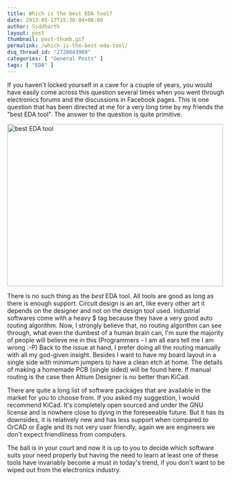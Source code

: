 ```yaml
---
title: Which is the best EDA tool?
date: 2013-05-17T15:38:04+00:00
author: Siddharth
layout: post
thumbnail: post-thumb.gif
permalink: /which-is-the-best-eda-tool/
dsq_thread_id: "2728643989"
categories: [ "General Posts" ]
tags: [ "EDA" ]
---
```


If you haven't locked yourself in a cave for a couple of years, you would have easily come across this question several times when you went through electronics forums and the discussions in Facebook pages. This is one question that has been directed at me for a very long time by my friends the "best EDA tool". The answer to the question is quite primitive.

[<img class="aligncenter size-full wp-image-224" alt="best EDA tool" src="/images/posts/2013/05/47943dpict11.gif" width="500" height="375" srcset="/images/posts/2013/05/47943dpict11.gif 500w, /images/posts/2013/05/47943dpict11-300x225.gif 300w" sizes="(max-width: 500px) 100vw, 500px" />](/images/posts/2013/05/47943dpict11.gif)

There is no such thing as the _best_ EDA tool. All tools are good as long as there is enough support. Circuit design is an art, like every other art it depends on the designer and not on the design tool used. Industrial softwares come with a heavy $ tag because they have a very good auto routing algorithm. Now, I strongly believe that, no routing algorithm can see through, what even the dumbest of a human brain can, I'm sure the majority of people will believe me in this (Programmers - I am all ears tell me I am wrong :-P) Back to the issue at hand, I prefer doing all the routing manually with all my god-given insight. Besides I want to have my board layout in a single side with minimum jumpers to have a clean etch at home. The details of making a homemade PCB (single sided) will be found here. If manual routing is the case then Altium Designer is no better than KiCad.

There are quite a long list of software packages that are available in the market for you to choose from. If you asked my suggestion, I would recommend KiCad. It's completely open sourced and under the GNU license and is nowhere close to dying in the foreseeable future. But it has its downsides, it is relatively new and has less support when compared to OrCAD or Eagle and its not very user friendly, again we are engineers we don't expect friendliness from computers.

The ball is in your court and now it is up to you to decide which software suits your need properly but having the need to learn at least one of these tools have invariably become a must in today's trend,  if you don't want to be wiped out from the electronics industry.

